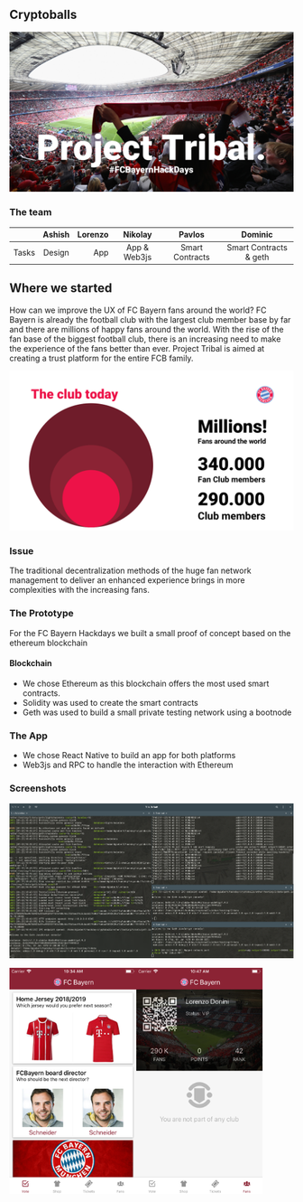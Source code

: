 ## Cryptoballs
![Project Tribal](https://github.com/motius/cryptoballs/blob/master/docs/presentation/Slide1.png)

### The team
|         | Ashish           | Lorenzo  | Nikolay | Pavlos | Dominic |
|:------------- |:-------------:| -----:|:-------:|:------:|:-------:|
| Tasks | Design | App | App & Web3js | Smart Contracts | Smart Contracts & geth |

## Where we started

How can we improve the UX of FC Bayern fans around the world? FC Bayern is already the football club with the largest club member base by far and there are millions of happy fans around the world. With the rise of the fan base of the biggest football club, there is an increasing need to make the experience of the fans better than ever. Project Tribal is aimed at creating a trust platform for the entire FCB family.

![Project Tribal](https://github.com/motius/cryptoballs/blob/master/docs/presentation/Slide4.png)

### Issue
The traditional decentralization methods of the huge fan network management to deliver an enhanced experience brings in more complexities with the increasing fans.


### The Prototype
For the FC Bayern Hackdays we built a small proof of concept based on the ethereum blockchain

#### Blockchain
- We chose Ethereum as this blockchain offers the most used smart contracts.
- Solidity was used to create the smart contracts
- Geth was used to build a small private testing network using a bootnode

### The App
- We chose React Native to build an app for both platforms
- Web3js and RPC to handle the interaction with Ethereum


### Screenshots
![Geth](https://github.com/motius/cryptoballs/blob/master/docs/screenshots/geth.png)

<img src="https://github.com/motius/cryptoballs/blob/master/docs/screenshots/app1.png" height="400"><img src="https://github.com/motius/cryptoballs/blob/master/docs/screenshots/app2.png" height="400">
